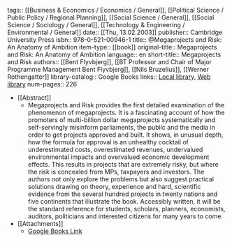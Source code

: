 tags:: [[Business & Economics / Economics / General]], [[Political Science / Public Policy / Regional Planning]], [[Social Science / General]], [[Social Science / Sociology / General]], [[Technology & Engineering / Environmental / General]]
date:: [[Thu, 13.02.2003]]
publisher:: Cambridge University Press
isbn:: 978-0-521-00946-1
title:: @Megaprojects and Risk: An Anatomy of Ambition
item-type:: [[book]]
original-title:: Megaprojects and Risk: An Anatomy of Ambition
language:: en
short-title:: Megaprojects and Risk
authors:: [[Bent Flyvbjerg]], [[BT Professor and Chair of Major Programme Management Bent Flyvbjerg]], [[Nils Bruzelius]], [[Werner Rothengatter]]
library-catalog:: Google Books
links:: [Local library](zotero://select/library/items/BCQ3ESMB), [Web library](https://www.zotero.org/users/6520516/items/BCQ3ESMB)
num-pages:: 226

- [[Abstract]]
	- Megaprojects and Risk provides the first detailed examination of the phenomenon of megaprojects. It is a fascinating account of how the promoters of multi-billion dollar megaprojects systematically and self-servingly misinform parliaments, the public and the media in order to get projects approved and built. It shows, in unusual depth, how the formula for approval is an unhealthy cocktail of underestimated costs, overestimated revenues, undervalued environmental impacts and overvalued economic development effects. This results in projects that are extremely risky, but where the risk is concealed from MPs, taxpayers and investors. The authors not only explore the problems but also suggest practical solutions drawing on theory, experience and hard, scientific evidence from the several hundred projects in twenty nations and five continents that illustrate the book. Accessibly written, it will be the standard reference for students, scholars, planners, economists, auditors, politicians and interested citizens for many years to come.
- [[Attachments]]
	- [Google Books Link](https://books.google.ru/books?id=RAV5P-50UjEC)